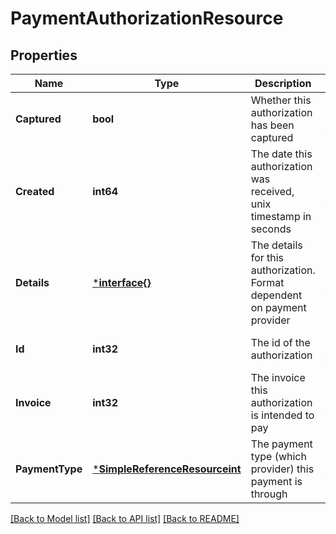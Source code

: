 # PaymentAuthorizationResource

## Properties
Name | Type | Description | Notes
------------ | ------------- | ------------- | -------------
**Captured** | **bool** | Whether this authorization has been captured | [optional] [default to null]
**Created** | **int64** | The date this authorization was received, unix timestamp in seconds | [optional] [default to null]
**Details** | [***interface{}**](interface{}.md) | The details for this authorization. Format dependent on payment provider | [optional] [default to null]
**Id** | **int32** | The id of the authorization | [optional] [default to null]
**Invoice** | **int32** | The invoice this authorization is intended to pay | [optional] [default to null]
**PaymentType** | [***SimpleReferenceResourceint**](SimpleReferenceResource«int».md) | The payment type (which provider) this payment is through | [default to null]

[[Back to Model list]](../README.md#documentation-for-models) [[Back to API list]](../README.md#documentation-for-api-endpoints) [[Back to README]](../README.md)


